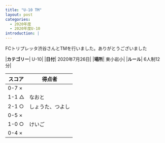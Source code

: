 ```yaml
---
title: "U-10 TM"
layout: post
categories:
  - 2020年度
  - 2020年度U-10
introduction: | 
---
```


FCトリプレッタ渋谷さんとTMを行いました。ありがとうございました 


|**カテゴリー**| U-10|
|**日付**| 2020年7月26日|
|**場所**| 東小岩小|
|**ルール**| 6人制12分|

|スコア|得点者|
|---|----|
|0-7 ×||
|1-1 △|なおと|
|2-1 ○|しょうた、つよし|
|0-5 ×||
|1-0 ○|けいご|
|0-4 ×||
